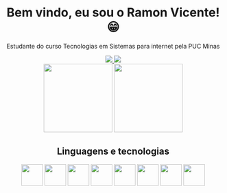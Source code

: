 <h1 align="center">Bem vindo, eu sou o Ramon Vicente! 😁</h1>

<p align="center">Estudante do curso Tecnologias em Sistemas para internet pela PUC Minas</p>

<div align="center">
    <a href="mailto:vicente.silva.ramon@gmail.com">
       <img src="https://img.shields.io/badge/-Gmail-%23333?style=for-the-badge&logo=gmail&logoColor=white" target="_blank">
   </a>
    <a href="https://www.linkedin.com/in/ramon-vicente-silva/" target="_blank">
       <img src="https://img.shields.io/badge/-Linkedin-%230077B5?style=for-the-badge&logo=linkedin&logoColor=white" target="_blank">
   </a>
   
</div>

<div align="center">
   <img height="160em" src="https://github-readme-stats.vercel.app/api?username=VicenteRamon&show_icons=true&count_private=true&include_all_commits=true&theme=vue-dark&layout=compact" />
   <img height="160em" src="https://github-readme-stats.vercel.app/api/top-langs/?username=VicenteRamon&layout=compact&theme=vue-dark" />
</div>


<h2 align="center">Linguagens e tecnologias</h2>

<div align="center">
   <img width="50em" src="https://cdn.jsdelivr.net/gh/devicons/devicon/icons/javascript/javascript-original.svg" />
   <img width="50em" src="https://cdn.jsdelivr.net/gh/devicons/devicon/icons/html5/html5-original-wordmark.svg" />
   <img width="50em" src="https://cdn.jsdelivr.net/gh/devicons/devicon/icons/css3/css3-original-wordmark.svg" />
   <img width="50em" src="https://cdn.jsdelivr.net/gh/devicons/devicon/icons/csharp/csharp-original.svg" />
   <img width="50em" src="https://cdn.jsdelivr.net/gh/devicons/devicon/icons/wordpress/wordpress-original.svg" />
   <img width="50em" src="https://cdn.jsdelivr.net/gh/devicons/devicon/icons/salesforce/salesforce-original.svg" />
   <img width="50em" src="https://cdn.jsdelivr.net/gh/devicons/devicon/icons/dotnetcore/dotnetcore-original.svg" />
   <img width="50em" src="https://cdn.jsdelivr.net/gh/devicons/devicon/icons/java/java-original-wordmark.svg" />

          
          




 
</div>


